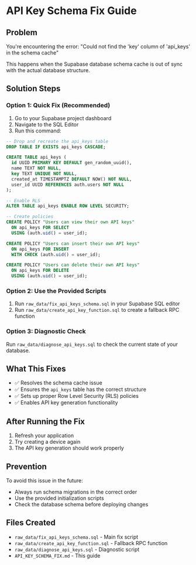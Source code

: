# API Key Schema Fix Guide

## Problem
You're encountering the error: "Could not find the 'key' column of 'api_keys' in the schema cache"

This happens when the Supabase database schema cache is out of sync with the actual database structure.

## Solution Steps

### Option 1: Quick Fix (Recommended)
1. Go to your Supabase project dashboard
2. Navigate to the SQL Editor
3. Run this command:

```sql
-- Drop and recreate the api_keys table
DROP TABLE IF EXISTS api_keys CASCADE;

CREATE TABLE api_keys (
  id UUID PRIMARY KEY DEFAULT gen_random_uuid(),
  name TEXT NOT NULL,
  key TEXT UNIQUE NOT NULL,
  created_at TIMESTAMPTZ DEFAULT NOW() NOT NULL,
  user_id UUID REFERENCES auth.users NOT NULL
);

-- Enable RLS
ALTER TABLE api_keys ENABLE ROW LEVEL SECURITY;

-- Create policies
CREATE POLICY "Users can view their own API keys" 
  ON api_keys FOR SELECT 
  USING (auth.uid() = user_id);

CREATE POLICY "Users can insert their own API keys" 
  ON api_keys FOR INSERT 
  WITH CHECK (auth.uid() = user_id);

CREATE POLICY "Users can delete their own API keys" 
  ON api_keys FOR DELETE 
  USING (auth.uid() = user_id);
```

### Option 2: Use the Provided Scripts
1. Run `raw_data/fix_api_keys_schema.sql` in your Supabase SQL editor
2. Run `raw_data/create_api_key_function.sql` to create a fallback RPC function

### Option 3: Diagnostic Check
Run `raw_data/diagnose_api_keys.sql` to check the current state of your database.

## What This Fixes
- ✅ Resolves the schema cache issue
- ✅ Ensures the `api_keys` table has the correct structure
- ✅ Sets up proper Row Level Security (RLS) policies
- ✅ Enables API key generation functionality

## After Running the Fix
1. Refresh your application
2. Try creating a device again
3. The API key generation should work properly

## Prevention
To avoid this issue in the future:
- Always run schema migrations in the correct order
- Use the provided initialization scripts
- Check the database schema before deploying changes

## Files Created
- `raw_data/fix_api_keys_schema.sql` - Main fix script
- `raw_data/create_api_key_function.sql` - Fallback RPC function
- `raw_data/diagnose_api_keys.sql` - Diagnostic script
- `API_KEY_SCHEMA_FIX.md` - This guide 